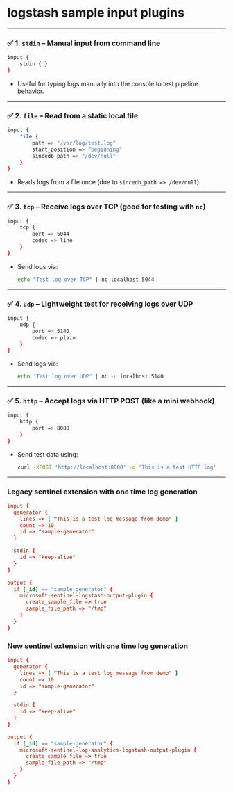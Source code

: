 # logstash sample input plugins
---

### ✅ 1. `stdin` – Manual input from command line

```bash
input {
    stdin { }
}
```

* Useful for typing logs manually into the console to test pipeline behavior.

---

### ✅ 2. `file` – Read from a static local file

```bash
input {
    file {
        path => "/var/log/test.log"
        start_position => "beginning"
        sincedb_path => "/dev/null"
    }
}
```

* Reads logs from a file once (due to `sincedb_path => /dev/null`).

---

### ✅ 3. `tcp` – Receive logs over TCP (good for testing with `nc`)

```bash
input {
    tcp {
        port => 5044
        codec => line
    }
}
```

* Send logs via:

  ```bash
  echo "Test log over TCP" | nc localhost 5044
  ```

---

### ✅ 4. `udp` – Lightweight test for receiving logs over UDP

```bash
input {
    udp {
        port => 5140
        codec => plain
    }
}
```

* Send logs via:

  ```bash
  echo "Test log over UDP" | nc -u localhost 5140
  ```

---

### ✅ 5. `http` – Accept logs via HTTP POST (like a mini webhook)

```bash
input {
    http {
        port => 8080
    }
}
```

* Send test data using:

  ```bash
  curl -XPOST 'http://localhost:8080' -d 'This is a test HTTP log'
  ```

---

### Legacy sentinel extension with one time log generation
```conf
input {
  generator {
    lines => [ "This is a test log message from demo" ]
    count => 10
    id => "sample-generator"
  }

  stdin {
    id => "keep-alive"
  }
}

output {
  if [_id] == "sample-generator" {
    microsoft-sentinel-logstash-output-plugin {
      create_sample_file => true
      sample_file_path => "/tmp"
    }
  }
}
```


### New sentinel extension with one time log generation
```conf
input {
  generator {
    lines => [ "This is a test log message from demo" ]
    count => 10
    id => "sample-generator"
  }

  stdin {
    id => "keep-alive"
  }
}

output {
  if [_id] == "sample-generator" {
    microsoft-sentinel-log-analytics-logstash-output-plugin {
      create_sample_file => true
      sample_file_path => "/tmp"
    }
  }
}
```
